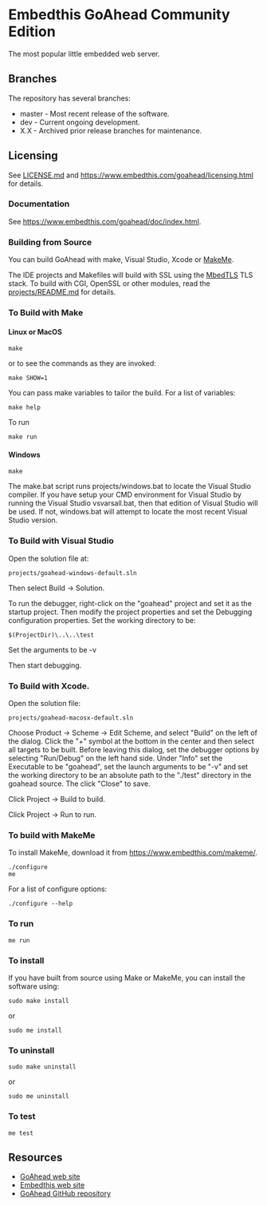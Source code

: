 Embedthis GoAhead Community Edition
===

The most popular little embedded web server.

Branches
---
The repository has several branches:

* master - Most recent release of the software.
* dev - Current ongoing development.
* X.X - Archived prior release branches for maintenance.

Licensing
---
See [LICENSE.md](LICENSE.md) and https://www.embedthis.com/goahead/licensing.html for details.

### Documentation

  See https://www.embedthis.com/goahead/doc/index.html.

### Building from Source

You can build GoAhead with make, Visual Studio, Xcode or [MakeMe](https://www.embedthis.com/makeme/).

The IDE projects and Makefiles will build with SSL using the [MbedTLS](https://github.com/ARMmbed/mbedtls) TLS stack. To build with CGI, OpenSSL or other modules, read the [projects/README.md](projects/README.md) for details.

### To Build with Make

#### Linux or MacOS

    make

or to see the commands as they are invoked:

    make SHOW=1

You can pass make variables to tailor the build. For a list of variables:

	make help

To run

	make run

#### Windows

    make

The make.bat script runs projects/windows.bat to locate the Visual Studio compiler. If you have setup
your CMD environment for Visual Studio by running the Visual Studio vsvarsall.bat, then that edition of
Visual Studio will be used. If not, windows.bat will attempt to locate the most recent Visual Studio version.

### To Build with Visual Studio

Open the solution file at:

    projects/goahead-windows-default.sln

Then select Build -> Solution.

To run the debugger, right-click on the "goahead" project and set it as the startup project. Then modify the project properties and set the Debugging configuration properties. Set the working directory to be:

    $(ProjectDir)\..\..\test

Set the arguments to be
    -v

Then start debugging.

### To Build with Xcode.

Open the solution file:

    projects/goahead-macosx-default.sln

Choose Product -> Scheme -> Edit Scheme, and select "Build" on the left of the dialog. Click the "+" symbol at the bottom in the center and then select all targets to be built. Before leaving this dialog, set the debugger options by selecting "Run/Debug" on the left hand side. Under "Info" set the Executable to be "goahead", set the launch arguments to be "-v" and set the working directory to be an absolute path to the "./test" directory in the goahead source. The click "Close" to save.

Click Project -> Build to build.

Click Project -> Run to run.

### To build with MakeMe

To install MakeMe, download it from https://www.embedthis.com/makeme/.

    ./configure
    me

For a list of configure options:

	./configure --help

### To run

    me run

### To install

If you have built from source using Make or MakeMe, you can install the software using:


    sudo make install

or

    sudo me install

### To uninstall

    sudo make uninstall

or

    sudo me uninstall

### To test

    me test

Resources
---
  - [GoAhead web site](https://www.embedthis.com/goahead/)
  - [Embedthis web site](https://www.embedthis.com/)
  - [GoAhead GitHub repository](http://github.com/embedthis/goahead)
